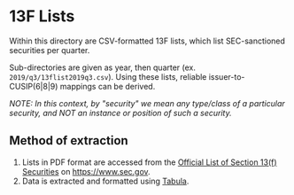 # 13F Lists

Within this directory are CSV-formatted 13F lists, which list SEC-sanctioned securities per quarter.

Sub-directories are given as year, then quarter (ex. `2019/q3/13flist2019q3.csv`).  Using these lists, reliable issuer-to-CUSIP(6|8|9) mappings can be derived.

*NOTE: In this context, by "security" we mean any type/class of a particular security, and NOT an instance or position of such a security.*

## Method of extraction

1. Lists in PDF format are accessed from the [Official List of Section 13(f) Securities](https://www.sec.gov/divisions/investment/13flists.htm) on https://www.sec.gov.
2. Data is extracted and formatted using [Tabula](https://github.com/tabulapdf/tabula).
